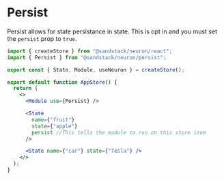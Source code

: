 # Persist

Persist allows for state persistance in state. This is opt in and you must set the `persist` prop to `true`.

```jsx
import { createStore } from "@sandstack/neuron/react";
import { Persist } from "@sandstack/neuron/persist";

export const { State, Module, useNeuron } = createStore();

export default function AppStore() {
  return (
    <>
      <Module use={Persist} />

      <State
        name={"fruit"}
        state={"apple"}
        persist //This tells the module to run on this store item
      />

      <State name={"car"} state={"Tesla"} />
    </>
  );
}
```
